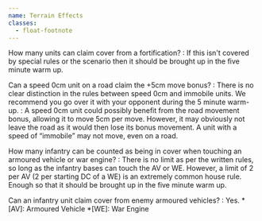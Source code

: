 ```yaml
---
name: Terrain Effects
classes:
  - float-footnote
---
```

How many units can claim cover from a fortification?
: If this isn't covered by special rules or the scenario then it should be brought up in the five minute warm up.

Can a speed 0cm unit on a road claim the +5cm move bonus?
: There is no clear distinction in the rules between speed 0cm and immobile units. We recommend you go over it with your opponent during the 5 minute warm-up.
: A speed 0cm unit could possibly benefit from the road movement bonus, allowing it to move 5cm per move. However, it may obviously not leave the road as it would then lose its bonus movement. A unit with a speed of <q>immobile</q> may not move, even on a road.

How many infantry can be counted as being in cover when touching an armoured vehicle or war engine?
: There is no limit as per the written rules, so long as the infantry bases can touch the AV or WE. However, a limit of 2 per AV (2 per starting DC of a WE) is an extremely common house rule. Enough so that it should be brought up in the five minute warm up.

Can an infantry unit claim cover from enemy armoured vehicles?
: Yes.
*[AV]: Armoured Vehicle
*[WE]: War Engine